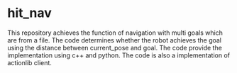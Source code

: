 # hit_nav
This repository achieves the function of navigation with multi goals which are from a file. The code determines whether the robot achieves the goal using the distance between current_pose and goal. The code provide the implementation using c++ and python. The code is also a implementation of actionlib client.
